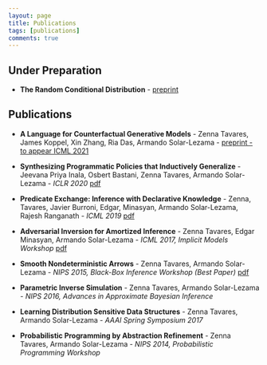 ```yaml
---
layout: page
title: Publications
tags: [publications]
comments: true
---
```


## Under Preparation

- __The Random Conditional Distribution__ - [preprint](http://www.zenna.org/publications/rcd.pdf) 


## Publications
- __A Language for Counterfactual Generative Models__ - Zenna Tavares, James Koppel, Xin Zhang, Ria Das, Armando Solar-Lezama - [preprint - to appear ICML 2021](http://www.zenna.org/publications/causal.pdf) 

- __Synthesizing Programmatic Policies that Inductively Generalize__ - Jeevana Priya Inala, Osbert Bastani, Zenna Tavares, Armando Solar-Lezama - *ICLR 2020* [pdf](https://openreview.net/pdf?id=S1l8oANFDH)

- __Predicate Exchange: Inference with Declarative Knowledge__ - Zenna, Tavares, Javier Burroni, Edgar, Minasyan, Armando Solar-Lezama, Rajesh Ranganath - *ICML 2019* [pdf](http://proceedings.mlr.press/v97/tavares19a/tavares19a.pdf)

- __Adversarial Inversion for Amortized Inference__ - Zenna Tavares, Edgar Minasyan, Armando Solar-Lezama - *ICML 2017, Implicit Models Workshop* [pdf](https://www.dropbox.com/s/nomcb3vhikihkw3/zennaadversarial.pdf?dl=0)

- __Smooth Nondeterministic Arrows__ - Zenna Tavares, Armando Solar-Lezama - *NIPS 2015, Black-Box Inference Workshop (Best Paper)* [pdf](http://www.blackboxworkshop.org/pdf/nips2015blackbox_zenna.pdf)

- __Parametric Inverse Simulation__ - Zenna Tavares, Armando Solar-Lezama - *NIPS 2016, Advances in Approximate Bayesian Inference*

- __Learning Distribution Sensitive Data Structures__ - Zenna Tavares, Armando Solar-Lezama -  *AAAI Spring Symposium 2017*

- __Probabilistic Programming by Abstraction Refinement__ - Zenna Tavares, Armando Solar-Lezama - *NIPS 2014, Probabilistic Programming Workshop*
